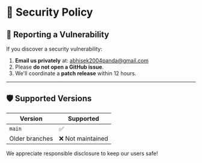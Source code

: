 # 🔐 Security Policy

## 🐞 Reporting a Vulnerability

If you discover a security vulnerability:

1. **Email us privately** at: abhisek2004panda@gmail.com
2. Please **do not open a GitHub issue**.
3. We'll coordinate a **patch release** within 12 hours.

---

## 🛡️ Supported Versions

| Version        | Supported         |
| -------------- | ----------------- |
| `main`         | ✅                |
| Older branches | ❌ Not maintained |

We appreciate responsible disclosure to keep our users safe!
